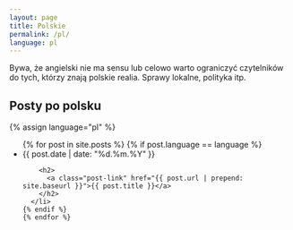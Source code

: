 ```yaml
---
layout: page
title: Polskie
permalink: /pl/
language: pl
---
```

Bywa, że angielski nie ma sensu lub celowo warto ograniczyć
czytelników do tych, którzy znają polskie realia.
Sprawy lokalne, polityka itp.

## Posty po polsku

{% assign language="pl" %}
  <ul class="post-list">
    {% for post in site.posts %}
    {% if post.language == language %}
      <li>
        <span class="post-meta">{{ post.date | date: "%d.%m.%Y" }}</span>

        <h2>
          <a class="post-link" href="{{ post.url | prepend: site.baseurl }}">{{ post.title }}</a>
        </h2>
      </li>
    {% endif %}
    {% endfor %}
 
  </ul>
